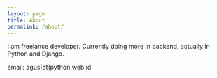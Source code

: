 ```yaml
---
layout: page
title: About
permalink: /about/
---
```


I am freelance developer. Currently doing more in backend, actually in Python and Django.

email: agus[at]python.web.id